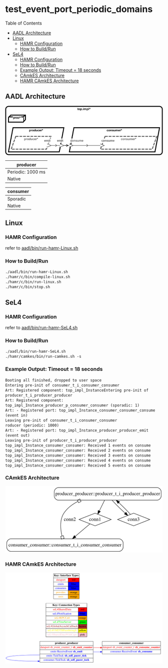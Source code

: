 # test_event_port_periodic_domains

 Table of Contents
  * [AADL Architecture](#aadl-architecture)
  * [Linux](#linux)
    * [HAMR Configuration](#hamr-configuration)
    * [How to Build/Run](#how-to-buildrun)
  * [SeL4](#sel4)
    * [HAMR Configuration](#hamr-configuration)
    * [How to Build/Run](#how-to-buildrun)
    * [Example Output: Timeout = 18 seconds](#example-output-timeout--18-seconds)
    * [CAmkES Architecture](#camkes-architecture)
    * [HAMR CAmkES Architecture](#hamr-camkes-architecture)

## AADL Architecture
![AADL Arch](aadl/diagrams/aadl-arch.png)

|producer|
|--|
|Periodic: 1000 ms|
|Native|



|consumer|
|--|
|Sporadic|
|Native|



## Linux
### HAMR Configuration
refer to [aadl/bin/run-hamr-Linux.sh](aadl/bin/run-hamr-Linux.sh)

### How to Build/Run
```
./aadl/bin/run-hamr-Linux.sh
./hamr/c/bin/compile-linux.sh
./hamr/c/bin/run-linux.sh
./hamr/c/bin/stop.sh
```
## SeL4
### HAMR Configuration
refer to [aadl/bin/run-hamr-SeL4.sh](aadl/bin/run-hamr-SeL4.sh)

### How to Build/Run
```
./aadl/bin/run-hamr-SeL4.sh
./hamr/camkes/bin/run-camkes.sh -s
```

### Example Output: Timeout = 18 seconds
```
Booting all finished, dropped to user space
Entering pre-init of consumer_t_i_consumer_consumer
Art: Registered component: top_impl_InstanceEntering pre-init of producer_t_i_producer_producer
Art: Registered component: top_impl_Instance_producer_p_consumer_consumer (sporadic: 1)
Art: - Registered port: top_impl_Instance_consumer_consumer_consume (event in)
Leaving pre-init of consumer_t_i_consumer_consumer
roducer (periodic: 1000)
Art: - Registered port: top_impl_Instance_producer_producer_emit (event out)
Leaving pre-init of producer_t_i_producer_producer
top_impl_Instance_consumer_consumer: Received 1 events on consume
top_impl_Instance_consumer_consumer: Received 2 events on consume
top_impl_Instance_consumer_consumer: Received 3 events on consume
top_impl_Instance_consumer_consumer: Received 4 events on consume
top_impl_Instance_consumer_consumer: Received 5 events on consume
```

### CAmkES Architecture
![CAmkES Architecture](aadl/diagrams/CAmkES-arch-SeL4.svg)

### HAMR CAmkES Architecture
![HAMR CAmkES Architecture](aadl/diagrams/CAmkES-HAMR-arch-SeL4.svg)